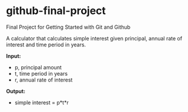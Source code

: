 # github-final-project
Final Project for Getting Started with Git and Github

A calculator that calculates simple interest given principal, annual rate of interest and time period in years.

**Input:**<br>
* p, principal amount<br>
* t, time period in years<br>
* r, annual rate of interest<br>

**Output:**<br>
* simple interest = p\*t\*r
